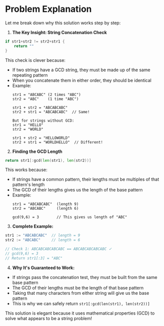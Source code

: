 # Problem Explanation

Let me break down why this solution works step by step:

1. **The Key Insight: String Concatenation Check**
```go
if str1+str2 != str2+str1 {
    return ""
}
```
This check is clever because:
- If two strings have a GCD string, they must be made up of the same repeating pattern
- When you concatenate them in either order, they should be identical
- Example:
  ```
  str1 = "ABCABC" (2 times "ABC")
  str2 = "ABC"    (1 time "ABC")

  str1 + str2 = "ABCABCABC"
  str2 + str1 = "ABCABCABC"  // Same!

  But for strings without GCD:
  str1 = "HELLO"
  str2 = "WORLD"

  str1 + str2 = "HELLOWORLD"
  str2 + str1 = "WORLDHELLO"  // Different!
  ```

2. **Finding the GCD Length**
```go
return str1[:gcd(len(str1), len(str2))]
```
This works because:
- If strings have a common pattern, their lengths must be multiples of that pattern's length
- The GCD of their lengths gives us the length of the base pattern
- Example:
  ```
  str1 = "ABCABCABC"  (length 9)
  str2 = "ABCABC"     (length 6)

  gcd(9,6) = 3        // This gives us length of "ABC"
  ```

3. **Complete Example:**
```go
str1 := "ABCABCABC"  // length = 9
str2 := "ABCABC"     // length = 6

// Check 1: ABCABCABCABCABC == ABCABCABCABCABC ✓
// gcd(9,6) = 3
// Return str1[:3] = "ABC"
```

4. **Why It's Guaranteed to Work:**
- If strings pass the concatenation test, they must be built from the same base pattern
- The GCD of their lengths must be the length of that base pattern
- Taking that many characters from either string will give us the base pattern
- This is why we can safely return `str1[:gcd(len(str1), len(str2))]`

This solution is elegant because it uses mathematical properties (GCD) to solve what appears to be a string problem!
